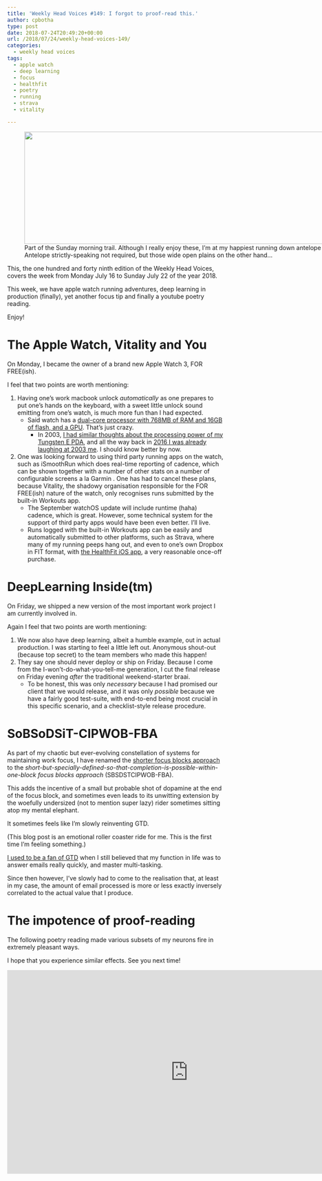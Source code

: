 ```yaml
---
title: 'Weekly Head Voices #149: I forgot to proof-read this.'
author: cpbotha
type: post
date: 2018-07-24T20:49:20+00:00
url: /2018/07/24/weekly-head-voices-149/
categories:
  - weekly head voices
tags:
  - apple watch
  - deep learning
  - focus
  - healthfit
  - poetry
  - running
  - strava
  - vitality

---
```

<figure id="attachment_3230" aria-describedby="caption-attachment-3230" style="width: 840px" class="wp-caption alignnone"><a href="https://cpbotha.net/wp-content/uploads/2018/07/IMG\_0420-PANO.jpg" data-rel="lightbox-image-0" data-rl\_title="" data-rl_caption="" title=""><img data-attachment-id="3230" data-permalink="https://cpbotha.net/2018/07/24/weekly-head-voices-149/img_0420-pano/" data-orig-file="https://cpbotha.net/wp-content/uploads/2018/07/IMG_0420-PANO.jpg" data-orig-size="6146,1906" data-comments-opened="1" data-image-meta="{&quot;aperture&quot;:&quot;0&quot;,&quot;credit&quot;:&quot;&quot;,&quot;camera&quot;:&quot;iPhone 8&quot;,&quot;caption&quot;:&quot;&quot;,&quot;created_timestamp&quot;:&quot;1532255459&quot;,&quot;copyright&quot;:&quot;&quot;,&quot;focal_length&quot;:&quot;3.99&quot;,&quot;iso&quot;:&quot;0&quot;,&quot;shutter_speed&quot;:&quot;0&quot;,&quot;title&quot;:&quot;&quot;,&quot;orientation&quot;:&quot;0&quot;}" data-image-title="IMG_0420-PANO" data-image-description="" data-medium-file="https://cpbotha.net/wp-content/uploads/2018/07/IMG_0420-PANO-300x93.jpg" data-large-file="https://cpbotha.net/wp-content/uploads/2018/07/IMG_0420-PANO-1024x318.jpg" class="wp-image-3230 size-large" src="https://cpbotha.net/wp-content/uploads/2018/07/IMG_0420-PANO-1024x318.jpg" alt="" width="840" height="261" srcset="https://cpbotha.net/wp-content/uploads/2018/07/IMG_0420-PANO-1024x318.jpg 1024w, https://cpbotha.net/wp-content/uploads/2018/07/IMG_0420-PANO-300x93.jpg 300w, https://cpbotha.net/wp-content/uploads/2018/07/IMG_0420-PANO-768x238.jpg 768w, https://cpbotha.net/wp-content/uploads/2018/07/IMG_0420-PANO-1200x372.jpg 1200w" sizes="(max-width: 709px) 85vw, (max-width: 909px) 67vw, (max-width: 1362px) 62vw, 840px" /></a><figcaption id="caption-attachment-3230" class="wp-caption-text">Part of the Sunday morning trail. Although I really enjoy these, I&#8217;m at my happiest running down antelope on the savannah.  Antelope strictly-speaking not required, but those wide open plains on the other hand&#8230;</figcaption></figure> 

This, the one hundred and forty ninth edition of the Weekly Head Voices, covers the week from Monday July 16 to Sunday July 22 of the year 2018.

This week, we have apple watch running adventures, deep learning in production (finally), yet another focus tip and finally a youtube poetry reading.

Enjoy!

# The Apple Watch, Vitality and You

On Monday, I became the owner of a brand new Apple Watch 3, FOR FREE(ish).

I feel that two points are worth mentioning:

  1. Having one&#8217;s work macbook unlock _automatically_ as one prepares to put one&#8217;s hands on the keyboard, with a sweet little unlock sound emitting from one&#8217;s watch, is much more fun than I had expected. 
      * Said watch has a [dual-core processor with 768MB of RAM and 16GB of flash, and a GPU][1]. That&#8217;s just crazy. 
          * In 2003, [I had similar thoughts about the processing power of my Tungsten E PDA][2], and all the way back in [2016 I was already laughing at 2003 me][3]. I should know better by now.
  2. One was looking forward to using third party running apps on the watch, such as iSmoothRun which does real-time reporting of cadence, which can be shown together with a number of other stats on a number of configurable screens a la Garmin . One has had to cancel these plans, because Vitality, the shadowy organisation responsible for the FOR FREE(ish) nature of the watch, only recognises runs submitted by the built-in Workouts app. 
      * The September watchOS update will include runtime (haha) cadence, which is great. However, some technical system for the support of third party apps would have been even better. I&#8217;ll live.
      * Runs logged with the built-in Workouts app can be easily and automatically submitted to other platforms, such as Strava, where many of my running peeps hang out, and even to one&#8217;s own Dropbox in FIT format, with [the HealthFit iOS app][4], a very reasonable once-off purchase.

# DeepLearning Inside(tm)

On Friday, we shipped a new version of the most important work project I am currently involved in.

Again I feel that two points are worth mentioning:

  1. We now also have deep learning, albeit a humble example, out in actual production. I was starting to feel a little left out. Anonymous shout-out (because top secret) to the team members who made this happen!
  2. They say one should never deploy or ship on Friday. Because I come from the I-won&#8217;t-do-what-you-tell-me generation, I cut the final release on Friday evening _after_ the traditional weekend-starter braai. 
      * To be honest, this was only _necessary_ because I had promised our client that we would release, and it was only _possible_ because we have a fairly good test-suite, with end-to-end being most crucial in this specific scenario, and a checklist-style release procedure.

# SoBSoDSiT-CIPWOB-FBA

As part of my chaotic but ever-evolving constellation of systems for maintaining work focus, I have renamed the [shorter focus blocks approach][5] to the _short-but-specially-defined-so-that-completion-is-possible-within-one-block focus blocks approach_ (SBSDSTCIPWOB-FBA).

This adds the incentive of a small but probable shot of dopamine at the end of the focus block, and sometimes even leads to its unwitting extension by the woefully undersized (not to mention super lazy) rider sometimes sitting atop my mental elephant.

It sometimes feels like I&#8217;m slowly reinventing GTD.

(This blog post is an emotional roller coaster ride for me. This is the first time I&#8217;m feeling something.)

[I used to be a fan of GTD][6] when I still believed that my function in life was to answer emails really quickly, and master multi-tasking.

Since then however, I&#8217;ve slowly had to come to the realisation that, at least in my case, the amount of email processed is more or less exactly inversely correlated to the actual value that I produce.

# The impotence of proof-reading

The following poetry reading made various subsets of my neurons fire in extremely pleasant ways.

I hope that you experience similar effects. See you next time!

<div class="jetpack-video-wrapper">
  <span class="embed-youtube" style="text-align:center; display: block;"><iframe class='youtube-player' type='text/html' width='840' height='473' src='https://www.youtube.com/embed/OonDPGwAyfQ?version=3&#038;rel=1&#038;fs=1&#038;autohide=2&#038;showsearch=0&#038;showinfo=1&#038;iv_load_policy=1&#038;wmode=transparent' allowfullscreen='true' style='border:0;'></iframe></span>
</div>

 [1]: https://en.wikipedia.org/wiki/Apple_S3
 [2]: /2003/10/05/first-thoughts-on-the-tungsten-e/
 [3]: /2016/12/06/weekly-head-voices-113-science-and-creation/#devil-on-my-arm
 [4]: https://itunes.apple.com/za/app/healthfit/id1202650514?mt=8
 [5]: /2018/05/20/weekly-head-voices-143-the-rider-and-the-elephant/#shorter-focus-blocks-work-better
 [6]: /2007/10/07/my-palmos-based-gtd-setup/